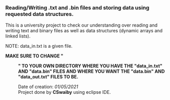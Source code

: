 ### Reading/Writing .txt and .bin files and storing data using requested data structures.  
  
This is a university project to check our understanding over reading and writing text and binary files as well as data structures (dynamic arrays and linked lists).  
  
NOTE: data_in.txt is a given file.  
  
**MAKE SURE TO CHANGE "<dir>" TO YOUR OWN DIRECTORY WHERE YOU HAVE THE "data_in.txt" AND "data.bin" FILES AND WHERE YOU WANT THE "data.bin" AND "data_out.txt" FILES TO BE.**  
  
Date of creation: *01/05/2021*  
Project done by **CSwaiby** using eclipse IDE.  
  